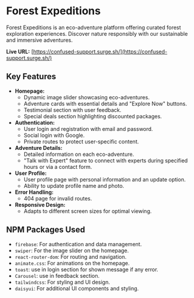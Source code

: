 # Forest Expeditions


Forest Expeditions is an eco-adventure platform offering curated forest exploration experiences. Discover nature responsibly with our sustainable and immersive adventures.

**Live URL:** [https://confused-support.surge.sh/](https://confused-support.surge.sh/)

## Key Features

*   **Homepage:**
    *   Dynamic image slider showcasing eco-adventures.
    *   Adventure cards with essential details and "Explore Now" buttons.
    *   Testimonial section with user feedback.
    *   Special deals section highlighting discounted packages.
*   **Authentication:**
    *   User login and registration with email and password.
    *   Social login with Google.
    *   Private routes to protect user-specific content.
*   **Adventure Details:**
    *   Detailed information on each eco-adventure.
    *   "Talk with Expert" feature to connect with experts during specified hours or via a contact form.
*   **User Profile:**
    *   User profile page with personal information and an update option.
    *   Ability to update profile name and photo.
*   **Error Handling:**
    *   404 page for invalid routes.
*   **Responsive Design:**
    *   Adapts to different screen sizes for optimal viewing.

## NPM Packages Used

*   `firebase`: For authentication and data management.
*   `swiper`: For the image slider on the homepage.
*   `react-router-dom`: For routing and navigation.
*   `animate.css`: For animations on the homepage.
*   `toast`: use in login section for shown message if any error.
*   `Carousel`: use in feedback section.
*   `tailwindcss`: For styling and UI design.
*   `daisyui`: For additional UI components and styling.

